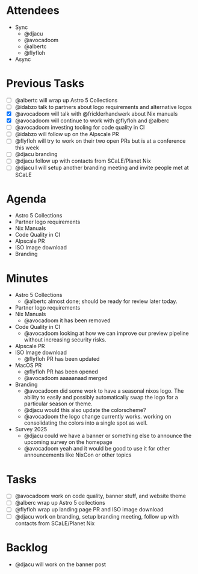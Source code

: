# Attendees

- Sync
  - @djacu
  - @avocadoom
  - @albertc
  - @flyfloh
- Async

# Previous Tasks

- [ ] @albertc will wrap up Astro 5 Collections
- [ ] @idabzo talk to partners about logo requirements and alternative logos
- [x] @avocadoom will talk with @fricklerhandwerk about Nix manuals
- [x] @avocadoom will continue to work with @flyfloh and @alberc
- [ ] @avocadoom investing tooling for code quality in CI
- [ ] @idabzo will follow up on the Alpscale PR
- [ ] @flyfloh will try to work on their two open PRs but is at a conference this week
- [ ] @djacu branding
- [ ] @djacu follow up with contacts from SCaLE/Planet Nix
- [ ] @djacu I will setup another branding meeting and invite people met at SCaLE

# Agenda

- Astro 5 Collections
- Partner logo requirements
- Nix Manuals
- Code Quality in CI
- Alpscale PR
- ISO Image download
- Branding

# Minutes

- Astro 5 Collections
  - @albertc almost done; should be ready for review later today.
- Partner logo requirements
- Nix Manuals
  - @avocadoom it has been removed
- Code Quality in CI
  - @avocadoom looking at how we can improve our preview pipeline without increasing security risks.
- Alpscale PR
- ISO Image download
  - @flyfloh PR has been updated
- MacOS PR
  - @flyfloh PR has been opened
  - @avocadoom aaaaanaad merged
- Branding
  - @avocadoom did some work to have a seasonal nixos logo. The ability to easily and possibly automatically swap the logo for a particular season or theme.
  - @djacu would this also update the colorscheme?
  - @avocadoom the logo change currently works. working on consolidating the colors into a single spot as well.
- Survey 2025
  - @djacu could we have a banner or something else to announce the upcoming survey on the homepage
  - @avocadoom yeah and it would be good to use it for other announcements like NixCon or other topics

# Tasks

- [ ] @avocadoom work on code quality, banner stuff, and website theme
- [ ] @alberc wrap up Astro 5 collections
- [ ] @flyfloh wrap up landing page PR and ISO image download
- [ ] @djacu work on branding, setup branding meeting, follow up with contacts from SCaLE/Planet Nix

# Backlog

- @djacu will work on the banner post
